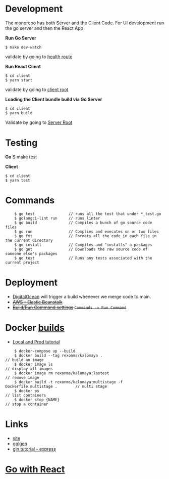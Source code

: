 # Development

The monorepo has both Server and the Client Code. For UI development run the go server and then the React App

**Run Go Server**

```
$ make dev-watch
```

validate by going to [health route](http://localhost:8080/health)

**Run React Client**

```
$ cd client
$ yarn start
```

validate by going to [client root](http://localhost:3000)

**Loading the Client bundle build via Go Server**

```
$ cd client
$ yarn build
```

Validate by going to [Server Root](http://localhost:8080)

# Testing

**Go**
$ make test

**Client**

```
$ cd client
$ yarn test

```

# Commands

```
    $ go test               // runs all the test that under *_test.go
    $ golangci-lint run     // runs linter
    $ go build              // Compiles a bunch of go source code files
    $ go run                // Complies and executes on or two files
    $ go fmt                // Formats all the code in each file in the current directory
    $ go install            // Compiles and "installs" a packages
    $ go get                // Downloads the raw source code of someone else's packages
    $ go test               // Runs any tests associated with the current project
```

# Deployment

- [DigitalOcean](https://cloud.digitalocean.com/apps/a84ca4a3-00f1-4d72-b564-ce2ebf32c56b/overview?i=6e90ac) will trigger a build whenever we merge code to main.
- ~~[AWS - Elastic Beanstalk](https://us-east-1.console.aws.amazon.com/elasticbeanstalk/home?region=us-east-1#/gettingStarted)~~
- ~~[Build/Run Command settings](https://cloud.digitalocean.com/apps/a84ca4a3-00f1-4d72-b564-ce2ebf32c56b/settings/kalomaya?i=6e90ac) `Commands -> Run Command`~~

# Docker [builds](https://docs.docker.com/language/golang/build-images/)

- [Local and Prod tutorial](https://semaphoreci.com/community/tutorials/how-to-deploy-a-go-web-application-with-docker)

```
    $ docker-compose up --build
    $ docker build --tag rexonms/kalomaya .                                         // build an image
    $ docker image ls                                                               // display all images
    $ docker image rm rexonms/kalomaya:lastest                                      // remove image
    $ docker build -t rexonms/kalomaya:multistage -f Dockerfile.multistage .        // multi stage
    $ docker ps                                                                     // list containers
    $ docker stop {NAME}                                                            // stop a container
```

# Links

- [site](https://kalomaya-go-9vrl2.ondigitalocean.app/)
- [gqlgen](https://gqlgen.com/getting-started/)
- [gin tutorial - express](https://www.youtube.com/watch?v=LOn1GUsjOF4&ab_channel=DavidAlsh)

# [Go with React](https://medium.com/@synapticsynergy/serving-a-react-app-with-golang-using-gin-c6402ee64a4b)
